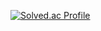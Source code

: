 [![Solved.ac Profile](http://mazassumnida.wtf/api/v2/generate_badge?boj=gyh040409)](https://solved.ac/gyh040409/)

